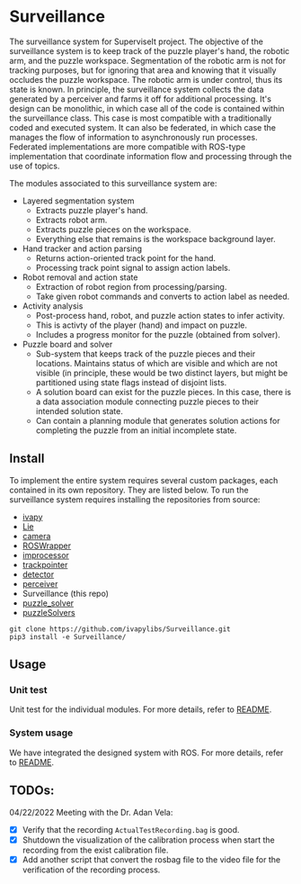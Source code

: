 # Surveillance

The surveillance system for SuperviseIt project. The objective of
the surveillance system is to keep track of the puzzle player's
hand, the robotic arm, and the puzzle workspace.  Segmentation of
the robotic arm is not for tracking purposes, but for ignoring that
area and knowing that it visually occludes the puzzle workspace.
The robotic arm is under control, thus its state is known. In
principle, the surveillance system collects the data generated by a
perceiver and farms it off for additional processing. It's design
can be monolithic, in which case all of the code is contained
within the surveillance class. This case is most compatible with a
traditionally coded and executed system. It can also be federated,
in which case the manages the flow of information to asynchronously
run processes. Federated implementations are more compatible with
ROS-type implementation that coordinate information flow and
processing through the use of topics.

The modules associated to this surveillance system are:

- Layered segmentation system
  - Extracts puzzle player's hand.
  - Extracts robot arm.
  - Extracts puzzle pieces on the workspace.
  - Everything else that remains is the workspace background layer.
- Hand tracker and action parsing
  - Returns action-oriented track point for the hand.
  - Processing track point signal to assign action labels.
- Robot removal and action state
  - Extraction of robot region from processing/parsing.
  - Take given robot commands and converts to action label as needed.
- Activity analysis
  - Post-process hand, robot, and puzzle action states to infer
    activity.
  - This is activty of the player (hand) and impact on puzzle.
  - Includes a progress monitor for the puzzle (obtained from solver).
- Puzzle board and solver
  - Sub-system that keeps track of the puzzle pieces and their
    locations. Maintains status of which are visible and which are
    not visible (in principle, these would be two distinct layers,
    but might be partitioned using state flags instead of disjoint
    lists.
  - A solution board can exist for the puzzle pieces. In this case,
    there is a data association module connecting puzzle pieces to
    their intended solution state.
  - Can contain a planning module that generates solution actions
    for completing the puzzle from an initial incomplete state.


## Install

To implement the entire system requires several custom packages,
each contained in its own repository.  They are listed below. To
run the surveillance system requires installing the repositories
from source:

- [ivapy](https://github.com/ivapylibs/ivapy)
- [Lie](https://github.com/ivapylibs/Lie)
- [camera](https://github.com/ivapylibs/camera)
- [ROSWrapper](https://github.com/ivaROS/ROSWrapper)
- [improcessor](https://github.com/ivapylibs/improcessor)
- [trackpointer](https://github.com/ivapylibs/trackpointer)
- [detector](https://github.com/ivapylibs/detector)
- [perceiver](https://github.com/ivapylibs/perceiver)
- Surveillance (this repo)
- [puzzle_solver](https://github.com/ivapylibs/puzzle_solver)
- [puzzleSolvers](https://github.com/ADCLab/puzzleSolvers)
```
git clone https://github.com/ivapylibs/Surveillance.git
pip3 install -e Surveillance/
```

## Usage

### Unit test 

Unit test for the individual modules. For more details, refer to [README](testing/README.md).

### System usage

We have integrated the designed system with ROS. For more details, refer to [README](Surveillance/deployment/ROS/README.md).

## TODOs:

04/22/2022 Meeting with the Dr. Adan Vela:

- [x] Verify that the recording ```ActualTestRecording.bag``` is good.
- [x] Shutdown the visualization of the calibration process when start the recording from the exist calibration file.
- [x] Add another script that convert the rosbag file to the video file for the verification of the recording process.
